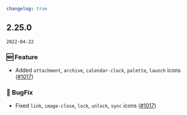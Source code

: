 ```yaml
changelog: true
```

## 2.25.0

`2022-04-22`

### 🆕 Feature

- Added `attachment`, `archive`, `calendar-clock`, `palette`, `launch` icons ([#1017](https://github.com/arco-design/arco-design-vue/pull/1017))

### 🐛 BugFix

- Fixed `link`, `image-close`, `lock`, `unlock`, `sync` icons ([#1017](https://github.com/arco-design/arco-design-vue/pull/1017))

